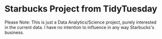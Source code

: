 # Starbucks Project from TidyTuesday

Please Note: This is just a Data Analytics/Science project, purely interested in the current data. I have no intention to influence in any way Starbucks's business.
